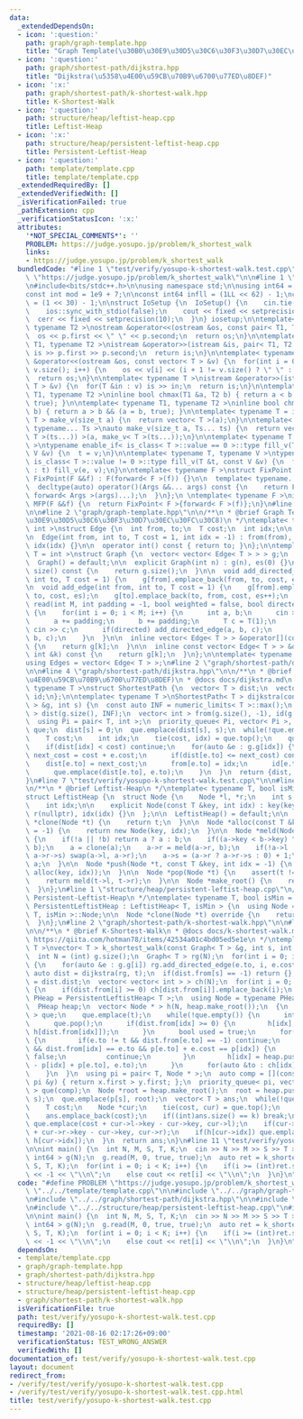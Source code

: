 ```yaml
---
data:
  _extendedDependsOn:
  - icon: ':question:'
    path: graph/graph-template.hpp
    title: "Graph Template(\u30B0\u30E9\u30D5\u30C6\u30F3\u30D7\u30EC\u30FC\u30C8)"
  - icon: ':question:'
    path: graph/shortest-path/dijkstra.hpp
    title: "Dijkstra(\u5358\u4E00\u59CB\u70B9\u6700\u77ED\u8DEF)"
  - icon: ':x:'
    path: graph/shortest-path/k-shortest-walk.hpp
    title: K-Shortest-Walk
  - icon: ':question:'
    path: structure/heap/leftist-heap.cpp
    title: Leftist-Heap
  - icon: ':x:'
    path: structure/heap/persistent-leftist-heap.cpp
    title: Persistent-Leftist-Heap
  - icon: ':question:'
    path: template/template.cpp
    title: template/template.cpp
  _extendedRequiredBy: []
  _extendedVerifiedWith: []
  _isVerificationFailed: true
  _pathExtension: cpp
  _verificationStatusIcon: ':x:'
  attributes:
    '*NOT_SPECIAL_COMMENTS*': ''
    PROBLEM: https://judge.yosupo.jp/problem/k_shortest_walk
    links:
    - https://judge.yosupo.jp/problem/k_shortest_walk
  bundledCode: "#line 1 \"test/verify/yosupo-k-shortest-walk.test.cpp\"\n#define PROBLEM\
    \ \"https://judge.yosupo.jp/problem/k_shortest_walk\"\n\n#line 1 \"template/template.cpp\"\
    \n#include<bits/stdc++.h>\n\nusing namespace std;\n\nusing int64 = long long;\n\
    const int mod = 1e9 + 7;\n\nconst int64 infll = (1LL << 62) - 1;\nconst int inf\
    \ = (1 << 30) - 1;\n\nstruct IoSetup {\n  IoSetup() {\n    cin.tie(nullptr);\n\
    \    ios::sync_with_stdio(false);\n    cout << fixed << setprecision(10);\n  \
    \  cerr << fixed << setprecision(10);\n  }\n} iosetup;\n\ntemplate< typename T1,\
    \ typename T2 >\nostream &operator<<(ostream &os, const pair< T1, T2 >& p) {\n\
    \  os << p.first << \" \" << p.second;\n  return os;\n}\n\ntemplate< typename\
    \ T1, typename T2 >\nistream &operator>>(istream &is, pair< T1, T2 > &p) {\n \
    \ is >> p.first >> p.second;\n  return is;\n}\n\ntemplate< typename T >\nostream\
    \ &operator<<(ostream &os, const vector< T > &v) {\n  for(int i = 0; i < (int)\
    \ v.size(); i++) {\n    os << v[i] << (i + 1 != v.size() ? \" \" : \"\");\n  }\n\
    \  return os;\n}\n\ntemplate< typename T >\nistream &operator>>(istream &is, vector<\
    \ T > &v) {\n  for(T &in : v) is >> in;\n  return is;\n}\n\ntemplate< typename\
    \ T1, typename T2 >\ninline bool chmax(T1 &a, T2 b) { return a < b && (a = b,\
    \ true); }\n\ntemplate< typename T1, typename T2 >\ninline bool chmin(T1 &a, T2\
    \ b) { return a > b && (a = b, true); }\n\ntemplate< typename T = int64 >\nvector<\
    \ T > make_v(size_t a) {\n  return vector< T >(a);\n}\n\ntemplate< typename T,\
    \ typename... Ts >\nauto make_v(size_t a, Ts... ts) {\n  return vector< decltype(make_v<\
    \ T >(ts...)) >(a, make_v< T >(ts...));\n}\n\ntemplate< typename T, typename V\
    \ >\ntypename enable_if< is_class< T >::value == 0 >::type fill_v(T &t, const\
    \ V &v) {\n  t = v;\n}\n\ntemplate< typename T, typename V >\ntypename enable_if<\
    \ is_class< T >::value != 0 >::type fill_v(T &t, const V &v) {\n  for(auto &e\
    \ : t) fill_v(e, v);\n}\n\ntemplate< typename F >\nstruct FixPoint : F {\n  explicit\
    \ FixPoint(F &&f) : F(forward< F >(f)) {}\n\n  template< typename... Args >\n\
    \  decltype(auto) operator()(Args &&... args) const {\n    return F::operator()(*this,\
    \ forward< Args >(args)...);\n  }\n};\n \ntemplate< typename F >\ninline decltype(auto)\
    \ MFP(F &&f) {\n  return FixPoint< F >{forward< F >(f)};\n}\n#line 4 \"test/verify/yosupo-k-shortest-walk.test.cpp\"\
    \n\n#line 2 \"graph/graph-template.hpp\"\n\n/**\n * @brief Graph Template(\u30B0\
    \u30E9\u30D5\u30C6\u30F3\u30D7\u30EC\u30FC\u30C8)\n */\ntemplate< typename T =\
    \ int >\nstruct Edge {\n  int from, to;\n  T cost;\n  int idx;\n\n  Edge() = default;\n\
    \n  Edge(int from, int to, T cost = 1, int idx = -1) : from(from), to(to), cost(cost),\
    \ idx(idx) {}\n\n  operator int() const { return to; }\n};\n\ntemplate< typename\
    \ T = int >\nstruct Graph {\n  vector< vector< Edge< T > > > g;\n  int es;\n\n\
    \  Graph() = default;\n\n  explicit Graph(int n) : g(n), es(0) {}\n\n  size_t\
    \ size() const {\n    return g.size();\n  }\n\n  void add_directed_edge(int from,\
    \ int to, T cost = 1) {\n    g[from].emplace_back(from, to, cost, es++);\n  }\n\
    \n  void add_edge(int from, int to, T cost = 1) {\n    g[from].emplace_back(from,\
    \ to, cost, es);\n    g[to].emplace_back(to, from, cost, es++);\n  }\n\n  void\
    \ read(int M, int padding = -1, bool weighted = false, bool directed = false)\
    \ {\n    for(int i = 0; i < M; i++) {\n      int a, b;\n      cin >> a >> b;\n\
    \      a += padding;\n      b += padding;\n      T c = T(1);\n      if(weighted)\
    \ cin >> c;\n      if(directed) add_directed_edge(a, b, c);\n      else add_edge(a,\
    \ b, c);\n    }\n  }\n\n  inline vector< Edge< T > > &operator[](const int &k)\
    \ {\n    return g[k];\n  }\n\n  inline const vector< Edge< T > > &operator[](const\
    \ int &k) const {\n    return g[k];\n  }\n};\n\ntemplate< typename T = int >\n\
    using Edges = vector< Edge< T > >;\n#line 2 \"graph/shortest-path/dijkstra.hpp\"\
    \n\n#line 4 \"graph/shortest-path/dijkstra.hpp\"\n\n/**\n * @brief Dijkstra(\u5358\
    \u4E00\u59CB\u70B9\u6700\u77ED\u8DEF)\n * @docs docs/dijkstra.md\n */\ntemplate<\
    \ typename T >\nstruct ShortestPath {\n  vector< T > dist;\n  vector< int > from,\
    \ id;\n};\n\ntemplate< typename T >\nShortestPath< T > dijkstra(const Graph< T\
    \ > &g, int s) {\n  const auto INF = numeric_limits< T >::max();\n  vector< T\
    \ > dist(g.size(), INF);\n  vector< int > from(g.size(), -1), id(g.size(), -1);\n\
    \  using Pi = pair< T, int >;\n  priority_queue< Pi, vector< Pi >, greater<> >\
    \ que;\n  dist[s] = 0;\n  que.emplace(dist[s], s);\n  while(!que.empty()) {\n\
    \    T cost;\n    int idx;\n    tie(cost, idx) = que.top();\n    que.pop();\n\
    \    if(dist[idx] < cost) continue;\n    for(auto &e : g.g[idx]) {\n      auto\
    \ next_cost = cost + e.cost;\n      if(dist[e.to] <= next_cost) continue;\n  \
    \    dist[e.to] = next_cost;\n      from[e.to] = idx;\n      id[e.to] = e.idx;\n\
    \      que.emplace(dist[e.to], e.to);\n    }\n  }\n  return {dist, from, id};\n\
    }\n#line 7 \"test/verify/yosupo-k-shortest-walk.test.cpp\"\n\n#line 1 \"structure/heap/leftist-heap.cpp\"\
    \n/**\n * @brief Leftist-Heap\n */\ntemplate< typename T, bool isMin = true >\n\
    struct LeftistHeap {\n  struct Node {\n    Node *l, *r;\n    int s;\n    T key;\n\
    \    int idx;\n\n    explicit Node(const T &key, int idx) : key(key), s(1), l(nullptr),\
    \ r(nullptr), idx(idx) {}\n  };\n\n  LeftistHeap() = default;\n\n  virtual Node\
    \ *clone(Node *t) {\n    return t;\n  }\n\n  Node *alloc(const T &key, int idx\
    \ = -1) {\n    return new Node(key, idx);\n  }\n\n  Node *meld(Node *a, Node *b)\
    \ {\n    if(!a || !b) return a ? a : b;\n    if((a->key < b->key) ^ isMin) swap(a,\
    \ b);\n    a = clone(a);\n    a->r = meld(a->r, b);\n    if(!a->l || a->l->s <\
    \ a->r->s) swap(a->l, a->r);\n    a->s = (a->r ? a->r->s : 0) + 1;\n    return\
    \ a;\n  }\n\n  Node *push(Node *t, const T &key, int idx = -1) {\n    return meld(t,\
    \ alloc(key, idx));\n  }\n\n  Node *pop(Node *t) {\n    assert(t != nullptr);\n\
    \    return meld(t->l, t->r);\n  }\n\n  Node *make_root() {\n    return nullptr;\n\
    \  }\n};\n#line 1 \"structure/heap/persistent-leftist-heap.cpp\"\n/**\n * @brief\
    \ Persistent-Leftist-Heap\n */\ntemplate< typename T, bool isMin = true >\nstruct\
    \ PersistentLeftistHeap : LeftistHeap< T, isMin > {\n  using Node = typename LeftistHeap<\
    \ T, isMin >::Node;\n\n  Node *clone(Node *t) override {\n    return new Node(*t);\n\
    \  }\n};\n#line 2 \"graph/shortest-path/k-shortest-walk.hpp\"\n\n#line 4 \"graph/shortest-path/k-shortest-walk.hpp\"\
    \n\n/**\n * @brief K-Shortest-Walk\n * @docs docs/k-shortest-walk.md\n * @see\
    \ https://qiita.com/hotman78/items/42534a01c4bd05ed5e1e\n */\ntemplate< typename\
    \ T >\nvector< T > k_shortest_walk(const Graph< T > &g, int s, int t, int k) {\n\
    \  int N = (int) g.size();\n  Graph< T > rg(N);\n  for(int i = 0; i < N; i++)\
    \ {\n    for(auto &e : g.g[i]) rg.add_directed_edge(e.to, i, e.cost);\n  }\n \
    \ auto dist = dijkstra(rg, t);\n  if(dist.from[s] == -1) return {};\n  auto &p\
    \ = dist.dist;\n  vector< vector< int > > ch(N);\n  for(int i = 0; i < N; i++)\
    \ {\n    if(dist.from[i] >= 0) ch[dist.from[i]].emplace_back(i);\n  }\n  using\
    \ PHeap = PersistentLeftistHeap< T >;\n  using Node = typename PHeap::Node;\n\
    \  PHeap heap;\n  vector< Node * > h(N, heap.make_root());\n  {\n    queue< int\
    \ > que;\n    que.emplace(t);\n    while(!que.empty()) {\n      int idx = que.front();\n\
    \      que.pop();\n      if(dist.from[idx] >= 0) {\n        h[idx] = heap.meld(h[idx],\
    \ h[dist.from[idx]]);\n      }\n      bool used = true;\n      for(auto &e : g.g[idx])\
    \ {\n        if(e.to != t && dist.from[e.to] == -1) continue;\n        if(used\
    \ && dist.from[idx] == e.to && p[e.to] + e.cost == p[idx]) {\n          used =\
    \ false;\n          continue;\n        }\n        h[idx] = heap.push(h[idx], e.cost\
    \ - p[idx] + p[e.to], e.to);\n      }\n      for(auto &to : ch[idx]) que.emplace(to);\n\
    \    }\n  }\n  using pi = pair< T, Node * >;\n  auto comp = [](const pi &x, const\
    \ pi &y) { return x.first > y.first; };\n  priority_queue< pi, vector< pi >, decltype(comp)\
    \ > que(comp);\n  Node *root = heap.make_root();\n  root = heap.push(root, p[s],\
    \ s);\n  que.emplace(p[s], root);\n  vector< T > ans;\n  while(!que.empty()) {\n\
    \    T cost;\n    Node *cur;\n    tie(cost, cur) = que.top();\n    que.pop();\n\
    \    ans.emplace_back(cost);\n    if((int)ans.size() == k) break;\n    if(cur->l)\
    \ que.emplace(cost + cur->l->key - cur->key, cur->l);\n    if(cur->r) que.emplace(cost\
    \ + cur->r->key - cur->key, cur->r);\n    if(h[cur->idx]) que.emplace(cost + h[cur->idx]->key,\
    \ h[cur->idx]);\n  }\n  return ans;\n}\n#line 11 \"test/verify/yosupo-k-shortest-walk.test.cpp\"\
    \n\nint main() {\n  int N, M, S, T, K;\n  cin >> N >> M >> S >> T >> K;\n  Graph<\
    \ int64 > g(N);\n  g.read(M, 0, true, true);\n  auto ret = k_shortest_walk(g,\
    \ S, T, K);\n  for(int i = 0; i < K; i++) {\n    if(i >= (int)ret.size()) cout\
    \ << -1 << \"\\n\";\n    else cout << ret[i] << \"\\n\";\n  }\n}\n"
  code: "#define PROBLEM \"https://judge.yosupo.jp/problem/k_shortest_walk\"\n\n#include\
    \ \"../../template/template.cpp\"\n\n#include \"../../graph/graph-template.hpp\"\
    \n#include \"../../graph/shortest-path/dijkstra.hpp\"\n\n#include \"../../structure/heap/leftist-heap.cpp\"\
    \n#include \"../../structure/heap/persistent-leftist-heap.cpp\"\n#include \"../../graph/shortest-path/k-shortest-walk.hpp\"\
    \n\nint main() {\n  int N, M, S, T, K;\n  cin >> N >> M >> S >> T >> K;\n  Graph<\
    \ int64 > g(N);\n  g.read(M, 0, true, true);\n  auto ret = k_shortest_walk(g,\
    \ S, T, K);\n  for(int i = 0; i < K; i++) {\n    if(i >= (int)ret.size()) cout\
    \ << -1 << \"\\n\";\n    else cout << ret[i] << \"\\n\";\n  }\n}\n"
  dependsOn:
  - template/template.cpp
  - graph/graph-template.hpp
  - graph/shortest-path/dijkstra.hpp
  - structure/heap/leftist-heap.cpp
  - structure/heap/persistent-leftist-heap.cpp
  - graph/shortest-path/k-shortest-walk.hpp
  isVerificationFile: true
  path: test/verify/yosupo-k-shortest-walk.test.cpp
  requiredBy: []
  timestamp: '2021-08-16 02:17:26+09:00'
  verificationStatus: TEST_WRONG_ANSWER
  verifiedWith: []
documentation_of: test/verify/yosupo-k-shortest-walk.test.cpp
layout: document
redirect_from:
- /verify/test/verify/yosupo-k-shortest-walk.test.cpp
- /verify/test/verify/yosupo-k-shortest-walk.test.cpp.html
title: test/verify/yosupo-k-shortest-walk.test.cpp
---
```

